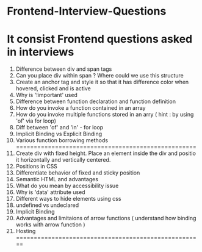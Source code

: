 # Frontend-Interview-Questions
It consist Frontend questions asked in interviews
=================================================
1. Difference between div and span tags
2. Can you place div within span ? Where could we use this structure
3. Create an anchor tag and style it so that it has difference color when hovered, clicked and is active
4. Why is '!important' used 
5. Difference between function declaration and function definition
6. How do you invoke a function contained in an array
7. How do you invoke multiple functions stored in an arry ( hint : by using 'of' via for loop)
8. Diff between 'of' and 'in' - for loop
9. Implicit Binding vs Explicit Binding
10. Various function borrowing methods
===================================================
1. Create div with fixed height. Place an element inside the div and positio it horizontally and vertically centered.
2. Positions in CSS
3. Differentiate behavior of fixed and sticky position
4. Semantic HTML and advantages
5. What do you mean by accessibility issue
6. Why is 'data' attribute used
7. Different ways to hide elements using css
8. undefined vs undeclared
9. Implicit Binding
10. Advantages and limitaions of arrow functions ( understand how binding works with arrow function )
11. Hosting 
=====================================================
